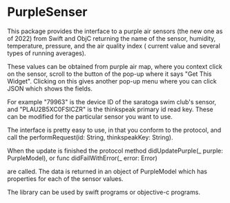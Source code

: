 # PurpleSenser

This package provides the interface to a purple air sensors (the new one as of 2022) from Swift and ObjC returning the name of the sensor, humidity, temperature, pressure, and the air quality index ( current value and several types of running averages).



These values can be obtained from purple air map, where you context click on the sensor, scroll to the button of the pop-up where it says "Get This Widget". Clicking on this gives another pop-up menu where you can click JSON which shows the fields.

For example "79963" is the device ID of the saratoga swim club's sensor, and "PLAU2B5XC0FSICZR" is the thinkspeak primary id read key. These can be modified for the particular sensor you want to use.

The interface is pretty easy to use, in that you conform to the protocol, and call the performRequest(id: String, thinkspeakKey: String).

When the update is finished the protocol method didUpdatePurple(_ purple: PurpleModel), or func didFailWithError(_ error: Error)

are called. The data is returned in an object of PurpleModel which has properties for each of the sensor values.

The library can be used by swift programs or objective-c programs.

